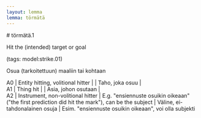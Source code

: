 ```yaml
---
layout: lemma
lemma: törmätä
---
```


<div class="sense">
# <span class="sensename">törmätä.1</span>

<span class="description">Hit the (intended) target or goal</span>

(tags: model:strike.01)

<span class="description">Osua (tarkoitettuun) maaliin tai kohtaan</span>

A0 | Entity hitting, volitional hitter |   | Taho, joka osuu |  
A1 | Thing hit |   | Asia, johon osutaan |  
A2 | Instrument, non-volitional hitter | E.g. "ensiennuste osuikin oikeaan" ("the first prediction did hit the mark"), can be the subject | Väline, ei-tahdonalainen osuja | Esim. "ensiennuste osuikin oikeaan", voi olla subjekti

</div>

